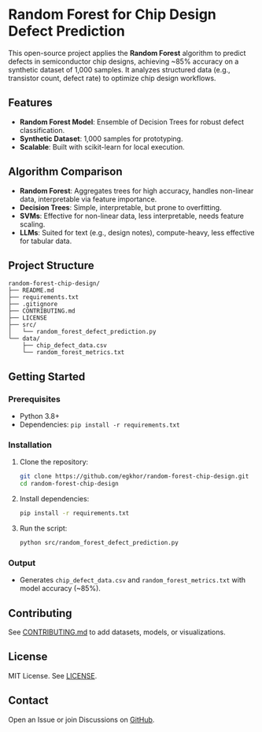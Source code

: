 # Random Forest for Chip Design Defect Prediction

This open-source project applies the **Random Forest** algorithm to predict defects in semiconductor chip designs, achieving ~85% accuracy on a synthetic dataset of 1,000 samples. It analyzes structured data (e.g., transistor count, defect rate) to optimize chip design workflows.

## Features
- **Random Forest Model**: Ensemble of Decision Trees for robust defect classification.
- **Synthetic Dataset**: 1,000 samples for prototyping.
- **Scalable**: Built with scikit-learn for local execution.

## Algorithm Comparison
- **Random Forest**: Aggregates trees for high accuracy, handles non-linear data, interpretable via feature importance.
- **Decision Trees**: Simple, interpretable, but prone to overfitting.
- **SVMs**: Effective for non-linear data, less interpretable, needs feature scaling.
- **LLMs**: Suited for text (e.g., design notes), compute-heavy, less effective for tabular data.

## Project Structure
```
random-forest-chip-design/
├── README.md
├── requirements.txt
├── .gitignore
├── CONTRIBUTING.md
├── LICENSE
├── src/
│   └── random_forest_defect_prediction.py
└── data/
    ├── chip_defect_data.csv
    └── random_forest_metrics.txt
```

## Getting Started
### Prerequisites
- Python 3.8+
- Dependencies: `pip install -r requirements.txt`

### Installation
1. Clone the repository:
   ```bash
   git clone https://github.com/egkhor/random-forest-chip-design.git
   cd random-forest-chip-design
   ```
2. Install dependencies:
   ```bash
   pip install -r requirements.txt
   ```
3. Run the script:
   ```bash
   python src/random_forest_defect_prediction.py
   ```

### Output
- Generates `chip_defect_data.csv` and `random_forest_metrics.txt` with model accuracy (~85%).

## Contributing
See [CONTRIBUTING.md](CONTRIBUTING.md) to add datasets, models, or visualizations.

## License
MIT License. See [LICENSE](LICENSE).

## Contact
Open an Issue or join Discussions on [GitHub](https://github.com/egkhor/random-forest-chip-design).